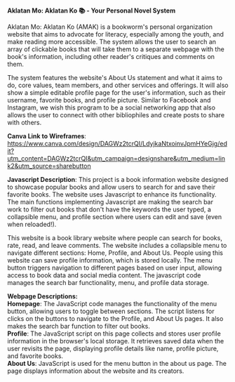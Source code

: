 **Aklatan Mo: Aklatan Ko 📚 - Your Personal Novel System**

Aklatan Mo: Aklatan Ko (AMAK) is a bookworm's personal organization website that aims 
to advocate for literacy, especially among the youth, and make reading more accessible.
The system allows the user to search an array of clickable books that will take them
to a separate webpage with the book's information, including other reader's critiques
and comments on them. 

The system features the website's About Us statement and what it aims to do,
core values, team members, and other services and offerings. It will also show a simple 
editable profile page for the user's information, such as their username, favorite books,
and profile picture. Similar to Facebook and Instagram, we wish this program to be a
social networking app that also allows the user to connect with other bibliophiles and
create posts to share with others. 

**Canva Link to Wireframes**: https://www.canva.com/design/DAGWz2tcrQI/LdyjkaNtxoinvJpmHYeGjg/edit?utm_content=DAGWz2tcrQI&utm_campaign=designshare&utm_medium=link2&utm_source=sharebutton

**Javascript Description**: 
This project is a book information website designed to showcase 
popular books and allow users to search for and save their favorite books. The website uses 
Javascript to enhance its functionality. The main functions implementing Javascript are
making the search bar work to filter out books that don't have the keywords the user typed, 
a collapsible menu, and profile section where users can edit and save (even when reloaded!).

This website is a book library website where people can search for books, rate, read, and leave 
comments. The website includes a collapsible menu to navigate different sections: Home, Profile, 
and About Us. People using this website can save profile information, which is stored locally. 
The menu button triggers navigation to different pages based on user input, allowing access to 
book data and social media content. The javascript code manages the search bar functionality, menu, 
and profile data storage.

**Webpage Descriptions:** <br/>
**Homepage**: The JavaScript code manages the functionality of the menu button, allowing users to toggle 
between sections. The script listens for clicks on the buttons to navigate to the Profile, and About Us
pages. It also makes the search bar function to filter out books. <br/>
**Profile**: The JavaScript script on this page collects and stores user profile information in the 
browser's local storage. It retrieves saved data when the user revisits the page, displaying profile
details like name, profile picture, and favorite books. <br/>
**About Us**: JavaScript is used for the menu button in the about us page. The page displays information about 
the website and its creators.




